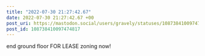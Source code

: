 ```yaml
---
title: "2022-07-30 21:27:42.67"
date: 2022-07-30 21:27:42.67 +00
post_uri: https://mastodon.social/users/gravely/statuses/108738410097474817
post_id: 108738410097474817
---
```

end ground floor FOR LEASE zoning now!


